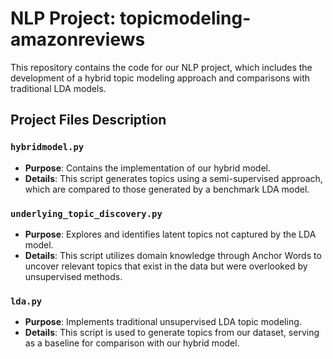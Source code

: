 # NLP Project: topicmodeling-amazonreviews

This repository contains the code for our NLP project, which includes the development of a hybrid topic modeling approach and comparisons with traditional LDA models.

## Project Files Description

### `hybridmodel.py`

- **Purpose**: Contains the implementation of our hybrid model.
- **Details**: This script generates topics using a semi-supervised approach, which are compared to those generated by a benchmark LDA model.

### `underlying_topic_discovery.py`

- **Purpose**: Explores and identifies latent topics not captured by the LDA model.
- **Details**: This script utilizes domain knowledge through Anchor Words to uncover relevant topics that exist in the data but were overlooked by unsupervised methods.

### `lda.py`

- **Purpose**: Implements traditional unsupervised LDA topic modeling.
- **Details**: This script is used to generate topics from our dataset, serving as a baseline for comparison with our hybrid model.

